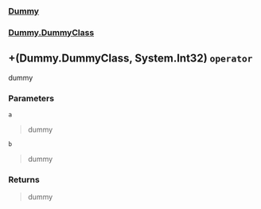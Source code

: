 ### [Dummy](./Dummy.md 'Dummy')
### [Dummy.DummyClass](./Dummy-DummyClass.md 'Dummy.DummyClass')
## +(Dummy.DummyClass, System.Int32) `operator`
dummy
### Parameters

<a name='Dummy-DummyClass-op_Addition(Dummy-DummyClass-_System-Int32)-a'></a>
`a`
>dummy

<a name='Dummy-DummyClass-op_Addition(Dummy-DummyClass-_System-Int32)-b'></a>
`b`
>dummy
### Returns
>dummy

